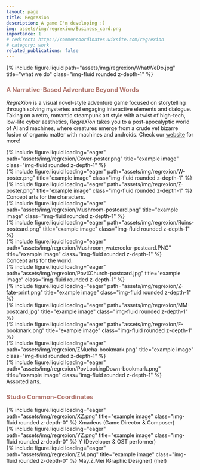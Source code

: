 ```yaml
---
layout: page
title: RegreXion
description: A game I'm developing :)
img: assets/img/regrexion/Business_card.png
importance: 1
# redirect: https://commoncoordinates.wixsite.com/regrexion
# category: work
related_publications: false
---
```


<div class="row justify-content-sm-center mb-5">
    <div class="col-sm-4 mt-3 mt-md-0">
        {% include figure.liquid path="assets/img/regrexion/WhatWeDo.jpg" title="what we do" class="img-fluid rounded z-depth-1" %}
    </div>
    <div class="col-sm-6 mt-3 mt-md-0">
        <h3 style="color: #B1776F;">A Narrative-Based Adventure Beyond Words</h3>
        <p>
            <em>RegreXion</em> is a visual novel-style adventure game focused on storytelling through solving mysteries and engaging interactive elements and dialogue. Taking on a retro, romantic steampunk art style with a twist of high-tech, low-life cyber aesthetics, <em>RegreXion</em> takes you to a post-apocalyptic world of AI and machines, where creatures emerge from a crude yet bizarre fusion of organic matter with machines and androids. Check our <a href="https://commoncoordinates.wixsite.com/regrexion">website</a> for more!
        </p>
    </div>
</div>



<div class="row">
    <div class="col-sm mt-3 mt-md-0">
        {% include figure.liquid loading="eager" path="assets/img/regrexion/Cover-poster.png" title="example image" class="img-fluid rounded z-depth-1" %}
    </div>
    <div class="col-sm mt-3 mt-md-0">
        {% include figure.liquid loading="eager" path="assets/img/regrexion/W-poster.png" title="example image" class="img-fluid rounded z-depth-1" %}
    </div>
    <div class="col-sm mt-3 mt-md-0">
        {% include figure.liquid loading="eager" path="assets/img/regrexion/Z-poster.png" title="example image" class="img-fluid rounded z-depth-1" %}
    </div>
</div>
<div class="caption">
    Concept arts for the characters.
</div>


<div class="row mt-5">
    <div class="col-sm mt-3 mt-md-0">
        {% include figure.liquid loading="eager" path="assets/img/regrexion/Mushroom-postcard.png" title="example image" class="img-fluid rounded z-depth-1" %}
    </div>
    <div class="col-sm mt-3 mt-md-0">
        {% include figure.liquid loading="eager" path="assets/img/regrexion/Ruins-postcard.png" title="example image" class="img-fluid rounded z-depth-1" %}
    </div>
    <div class="col-sm mt-3 mt-md-0">
        {% include figure.liquid loading="eager" path="assets/img/regrexion/Mushroom_watercolor-postcard.PNG" title="example image" class="img-fluid rounded z-depth-1" %}
    </div>
</div>
<div class="caption">
    Concept arts for the world.
</div>


<div class="row mt-5">
    <div class="col-sm mt-3 mt-md-0">
        {% include figure.liquid loading="eager" path="assets/img/regrexion/PovXChurch-postcard.jpg" title="example image" class="img-fluid rounded z-depth-1" %}
    </div>
    <div class="col-sm mt-3 mt-md-0">
        {% include figure.liquid loading="eager" path="assets/img/regrexion/Z-fate-print.png" title="example image" class="img-fluid rounded z-depth-1" %}
    </div>
    <div class="col-sm mt-3 mt-md-0">
        {% include figure.liquid loading="eager" path="assets/img/regrexion/MM-postcard.jpg" title="example image" class="img-fluid rounded z-depth-1" %}
    </div>
</div>
<div class="row">
    <div class="col-sm mt-3 mt-md-0">
        {% include figure.liquid loading="eager" path="assets/img/regrexion/F-bookmark.png" title="example image" class="img-fluid rounded z-depth-1" %}
    </div>
    <div class="col-sm mt-3 mt-md-0">
        {% include figure.liquid loading="eager" path="assets/img/regrexion/ZMucha-bookmark.png" title="example image" class="img-fluid rounded z-depth-1" %}
    </div>
    <div class="col-sm mt-3 mt-md-0">
        {% include figure.liquid loading="eager" path="assets/img/regrexion/PovLookingDown-bookmark.png" title="example image" class="img-fluid rounded z-depth-1" %}
    </div>
</div>
<div class="caption">
    Assorted arts.
</div>


<div class="caption mt-5">
    <h3 style="color: #B1776F;">Studio Common-Coordinates</h3>
</div>
<div class="row">
    <div class="col-sm mt-3 mt-md-0">
        {% include figure.liquid loading="eager" path="assets/img/regrexion/XZ.png" title="example image" class="img-fluid rounded z-depth-0" %}
        Xmadeus (Game Director & Composer)
    </div>
    <div class="col-sm mt-3 mt-md-0">
        {% include figure.liquid loading="eager" path="assets/img/regrexion/YZ.png" title="example image" class="img-fluid rounded z-depth-0" %}
        Y (Developer & OST performer)
    </div>
    <div class="col-sm mt-3 mt-md-0">
        {% include figure.liquid loading="eager" path="assets/img/regrexion/ZM.png" title="example image" class="img-fluid rounded z-depth-0" %}
        May.Z.Mei (Graphic Designer) (me!)
    </div>
</div>